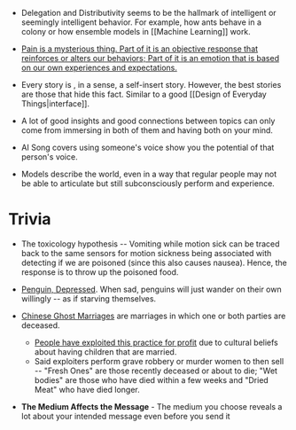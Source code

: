 * Delegation and Distributivity seems to be the hallmark of intelligent or seemingly intelligent behavior. For example, how ants behave in a colony or how ensemble models in [[Machine Learning]] work.

* [Pain is a mysterious thing. Part of it is an objective response that reinforces or alters our behaviors; Part of it is an emotion that is based on our own experiences and expectations.](https://www.youtube.com/watch?v=hax2be-DlhY) 

* Every story is , in a sense, a self-insert story. However, the best stories are those that hide this fact. Similar to a good [[Design of Everyday Things|interface]].

* A lot of good insights  and good connections between topics can only come from immersing in both of them and having both on your mind. 

* AI Song covers using someone's voice show you the potential of that person's voice. 

* Models describe the world, even in a way that regular people may not be able to articulate but still subconsciously perform and experience. 

# Trivia
* The toxicology hypothesis -- Vomiting while motion sick can be traced back to the same sensors for motion sickness being associated with detecting if we are poisoned (since this also causes nausea). Hence, the response is to throw up the poisoned food.

* [Penguin, Depressed](https://www.reddit.com/r/todayilearned/comments/1tjusn/til_that_penguins_when_depressed_or_had_enough/?rdt=38134). When sad, penguins will just wander on their own willingly -- as if starving themselves.

* [Chinese Ghost Marriages](https://en.wikipedia.org/wiki/Chinese_ghost_marriage) are marriages in which one or both parties are deceased. 
	* [People have exploited this practice for profit](https://www.youtube.com/watch?v=E_xzRvYslHE) due to cultural beliefs about having children that are married. 
	* Said exploiters perform grave robbery or murder women to then sell -- "Fresh Ones" are those recently deceased or about to die; "Wet bodies" are those  who have died within a few weeks and "Dried Meat" who have died longer. 

* **The Medium Affects the Message** - The medium you choose reveals a lot about your intended message even before you send it 